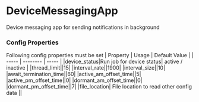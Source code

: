 # DeviceMessagingApp
Device messaging app for sending notifications in background

### Config Properties
Following config properties must be set
| Property | Usage | Default Value |
| ----- | -------- | ----- |
|device_status|Run job for device status| active / inactive |
|thread_limit||15|
|interval_rate||1900|
|interval_size||10|
|await_termination_time||60|
|active_am_offset_time||5|
|active_pm_offset_time||0|
|dormant_am_offset_time||0|
|dormant_pm_offset_time||7|
|file_location| File location to read other config data ||
